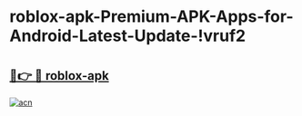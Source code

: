 # roblox-apk-Premium-APK-Apps-for-Android-Latest-Update-!vruf2

# <h2><a href="https://3rfhg7.esa.edu.pl?title=roblox-apk&ref=vruf2">🔗👉 🔴 roblox-apk</a></h2>

[![acn](https://github.com/user-attachments/assets/0f9c940e-d8b0-45ae-aac7-cd30a18b3e1c)](https://3rfhg7.esa.edu.pl?title=roblox-apk&ref=vruf2)

